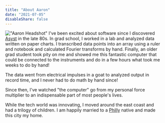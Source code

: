 ```yaml
---
title: "About Aaron"
date: "2021-07-05"
disableShare: false
---
```


!["Aaron Headshot"](/site_icons/aaron-small.png "Aaron Headshot")
I've been excited about software since I discovered [Asyst](https://www.science.org/doi/10.1126/science.236.4805.1128) in the late 80s. In grad school, I worked in a lab and analyzed data written on paper charts. I transcribed data points into an array using a ruler and notebook and calculated Fourier transforms by hand. Finally, an older grad student took pity on me and showed me this fantastic computer that could be connected to the instruments and do in a few hours what took me weeks to do by hand!

The data went from electrical impulses in a goat to analyzed output in record time, and I never had to do math by hand since!

 Since then, I've watched "the computer" go from my personal force multiplier to an indispensable part of most people's lives.

 While the tech world was innovating, I moved around the east coast and had a trilogy of children. I am happily married to a [Philly](https://www.visitphilly.com/) native and made this city my home.

